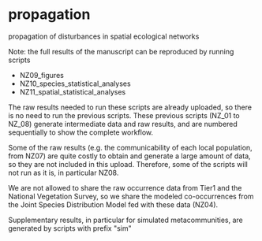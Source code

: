 # propagation
propagation of disturbances in spatial ecological networks

Note: the full results of the manuscript can be reproduced by running scripts 
- NZ09_figures
- NZ10_species_statistical_analyses
- NZ11_spatial_statistical_analyses

The raw results needed to run these scripts are already uploaded, so there is no need
to run the previous scripts. These previous scripts (NZ_01 to NZ_08) generate intermediate data and raw results, and are numbered sequentially 
to show the complete workflow. 

Some of the raw results (e.g. the communicability of each local population, from NZ07)
are quite costly to obtain and generate a large amount of data, so they are not included in this upload.
Therefore, some of the scripts will not run as it is, in particular NZ08.

We are not allowed to share the raw occurrence data from Tier1 and the National Vegetation Survey, so we share
the modeled co-occurrences from the Joint Species Distribution Model fed with these data (NZ04).

Supplementary results, in particular for simulated metacommunities, are generated by scripts with prefix "sim"
